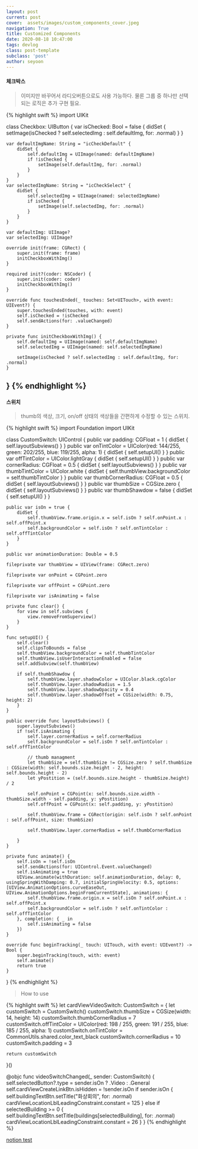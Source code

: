 ```yaml
---
layout: post
current: post
cover:  assets/images/custom_components_cover.jpeg
navigation: True
title: Customized Components
date: 2020-08-18 10:47:00
tags: devlog
class: post-template
subclass: 'post'
author: seyoon
---
```


#### 체크박스

> 이미지만 바꾸어서 라디오버튼으로도 사용 가능하다. 물론 그룹 중 하나만 선택되는 로직은 추가 구현 필요.

{% highlight swift %}
import UIKit

class Checkbox: UIButton {
    var isChecked: Bool = false {
        didSet {
            setImage(isChecked ? self.selectedImg : self.defaultImg, for: .normal)
        }
    }

    var defaultImgName: String = "icCheckDefault" {
        didSet {
            self.defaultImg = UIImage(named: defaultImgName)
            if !isChecked {
                setImage(self.defaultImg, for: .normal)
            }
        }
    }
    var selectedImgName: String = "icCheckSelect" {
        didSet {
            self.selectedImg = UIImage(named: selectedImgName)
            if isChecked {
                setImage(self.selectedImg, for: .normal)
            }
        }
    }

    var defaultImg: UIImage?
    var selectedImg: UIImage?

    override init(frame: CGRect) {
        super.init(frame: frame)
        initCheckboxWithImg()
    }

    required init?(coder: NSCoder) {
        super.init(coder: coder)
        initCheckboxWithImg()
    }

    override func touchesEnded(_ touches: Set<UITouch>, with event: UIEvent?) {
        super.touchesEnded(touches, with: event)
        self.isChecked = !isChecked
        self.sendActions(for: .valueChanged)
    }

    private func initCheckboxWithImg() {
        self.defaultImg = UIImage(named: self.defaultImgName)
        self.selectedImg = UIImage(named: self.selectedImgName)

        setImage(isChecked ? self.selectedImg : self.defaultImg, for: .normal)
    }
}
{% endhighlight %}
---
#### 스위치

> thumb의 색상, 크기, on/off 상태의 색상들을 간편하게 수정할 수 있는 스위치.

{% highlight swift %}
import Foundation
import UIKit

class CustomSwitch: UIControl {
    public var padding: CGFloat = 1 {
        didSet {
            self.layoutSubviews()
        }
    }
    public var onTintColor = UIColor(red: 144/255, green: 202/255, blue: 119/255, alpha: 1) {
        didSet {
            self.setupUI()
        }
    }
    public var offTintColor = UIColor.lightGray {
        didSet {
            self.setupUI()
        }
    }
    public var cornerRadius: CGFloat = 0.5 {
        didSet {
            self.layoutSubviews()
        }
    }
    public var thumbTintColor = UIColor.white {
        didSet {
            self.thumbView.backgroundColor = self.thumbTintColor
        }
    }
    public var thumbCornerRadius: CGFloat = 0.5 {
        didSet {
            self.layoutSubviews()
        }
    }
    public var thumbSize = CGSize.zero {
        didSet {
            self.layoutSubviews()
        }
    }
    public var thumbShawdow = false {
        didSet {
            self.setupUI()
        }
    }

    public var isOn = true {
        didSet {
            self.thumbView.frame.origin.x = self.isOn ? self.onPoint.x : self.offPoint.x
            self.backgroundColor = self.isOn ? self.onTintColor : self.offTintColor
        }
    }

    public var animationDuration: Double = 0.5

    fileprivate var thumbView = UIView(frame: CGRect.zero)

    fileprivate var onPoint = CGPoint.zero

    fileprivate var offPoint = CGPoint.zero

    fileprivate var isAnimating = false

    private func clear() {
        for view in self.subviews {
            view.removeFromSuperview()
        }
    }

    func setupUI() {
        self.clear()
        self.clipsToBounds = false
        self.thumbView.backgroundColor = self.thumbTintColor
        self.thumbView.isUserInteractionEnabled = false
        self.addSubview(self.thumbView)

        if self.thumbShawdow {
            self.thumbView.layer.shadowColor = UIColor.black.cgColor
            self.thumbView.layer.shadowRadius = 1.5
            self.thumbView.layer.shadowOpacity = 0.4
            self.thumbView.layer.shadowOffset = CGSize(width: 0.75, height: 2)
        }
    }

    public override func layoutSubviews() {
        super.layoutSubviews()
        if !self.isAnimating {
            self.layer.cornerRadius = self.cornerRadius
            self.backgroundColor = self.isOn ? self.onTintColor : self.offTintColor

            // thumb managment
            let thumbSize = self.thumbSize != CGSize.zero ? self.thumbSize : CGSize(width: self.bounds.size.height - 2, height: self.bounds.height - 2)
            let yPostition = (self.bounds.size.height - thumbSize.height) / 2

            self.onPoint = CGPoint(x: self.bounds.size.width - thumbSize.width - self.padding, y: yPostition)
            self.offPoint = CGPoint(x: self.padding, y: yPostition)

            self.thumbView.frame = CGRect(origin: self.isOn ? self.onPoint : self.offPoint, size: thumbSize)

            self.thumbView.layer.cornerRadius = self.thumbCornerRadius

        }
    }

    private func animate() {
        self.isOn = !self.isOn
        self.sendActions(for: UIControl.Event.valueChanged)
        self.isAnimating = true
        UIView.animate(withDuration: self.animationDuration, delay: 0, usingSpringWithDamping: 0.7, initialSpringVelocity: 0.5, options: [UIView.AnimationOptions.curveEaseOut, UIView.AnimationOptions.beginFromCurrentState], animations: {
            self.thumbView.frame.origin.x = self.isOn ? self.onPoint.x : self.offPoint.x
            self.backgroundColor = self.isOn ? self.onTintColor : self.offTintColor
        }, completion: { _ in
            self.isAnimating = false
        })
    }

    override func beginTracking(_ touch: UITouch, with event: UIEvent?) -> Bool {
        super.beginTracking(touch, with: event)
        self.animate()
        return true
    }
}
{% endhighlight %}


> How to use

{% highlight swift %}
let cardViewVideoSwitch: CustomSwitch =  {
    let customSwitch = CustomSwitch()
    customSwitch.thumbSize = CGSize(width: 14, height: 14)
    customSwitch.thumbCornerRadius = 7
    customSwitch.offTintColor = UIColor(red: 198 / 255, green: 191 / 255, blue: 185 / 255, alpha: 1)
    customSwitch.onTintColor = CommonUtils.shared.color_text_black
    customSwitch.cornerRadius = 10
    customSwitch.padding = 3

    return customSwitch
}()

@objc func videoSwitchChanged(_ sender: CustomSwitch) {
    self.selectedButton?.type = sender.isOn ? .Video : .General
    self.cardViewCreateLinkBtn.isHidden = !sender.isOn
    if sender.isOn {
        self.buildingTextBtn.setTitle("화상회의", for: .normal)
        cardViewLocationLblLeadingConstraint.constant = 125
    } else if selectedBuilding >= 0 {
        self.buildingTextBtn.setTitle(buildings[selectedBuilding], for: .normal)
        cardViewLocationLblLeadingConstraint.constant = 26
    }
}
{% endhighlight %}

[notion test](https://www.notion.so/seyoon37/1-Meet-async-await-in-Swift-d5b31f54404a44d79696b5fee0200741)
